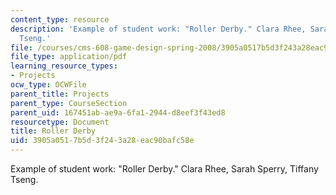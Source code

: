 ```yaml
---
content_type: resource
description: 'Example of student work: "Roller Derby." Clara Rhee, Sarah Sperry, Tiffany
  Tseng.'
file: /courses/cms-608-game-design-spring-2008/3905a0517b5d3f243a28eac90bafc58e_rst3.pdf
file_type: application/pdf
learning_resource_types:
- Projects
ocw_type: OCWFile
parent_title: Projects
parent_type: CourseSection
parent_uid: 167451ab-ae9a-6fa1-2944-d8eef3f43ed8
resourcetype: Document
title: Roller Derby
uid: 3905a051-7b5d-3f24-3a28-eac90bafc58e
---
```

Example of student work: "Roller Derby." Clara Rhee, Sarah Sperry, Tiffany Tseng.

